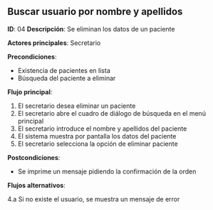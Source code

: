 ## Buscar usuario por nombre y apellidos

**ID**: 04
**Descripción**: Se eliminan los datos de un paciente

**Actores principales**: Secretario

**Precondiciones**:
* Existencia de pacientes en lista
* Búsqueda del paciente a eliminar

**Flujo principal**:
1. El secretario desea eliminar un paciente
2. El secretario abre el cuadro de diálogo de búsqueda en el menú principal
3. El secretario introduce el nombre y apellidos del paciente
4. El sistema muestra por pantalla los datos del paciente
5. El secretario selecciona la opción de eliminar paciente

**Postcondiciones**:

* Se imprime un mensaje pidiendo la confirmación de la orden

**Flujos alternativos**:

4.a Si no existe el usuario, se muestra un mensaje de error
